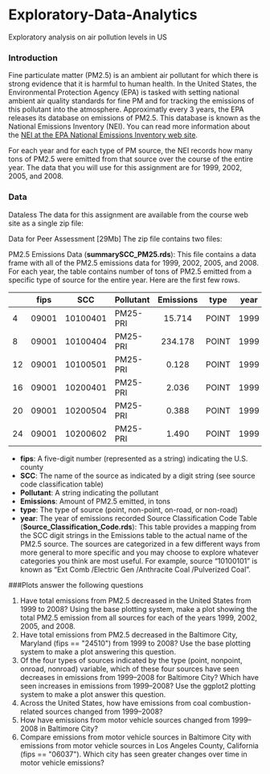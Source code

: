 # Exploratory-Data-Analytics
Exploratory analysis on air pollution levels in US

### Introduction
Fine particulate matter (PM2.5) is an ambient air pollutant for which there is strong evidence that it is harmful to human health. In the United States, the Environmental Protection Agency (EPA) is tasked with setting national ambient air quality standards for fine PM and for tracking the emissions of this pollutant into the atmosphere. Approximatly every 3 years, the EPA releases its database on emissions of PM2.5. This database is known as the National Emissions Inventory (NEI). You can read more information about the [NEI at the EPA National Emissions Inventory web site](http://www.epa.gov/ttn/chief/eiinformation.html).

For each year and for each type of PM source, the NEI records how many tons of PM2.5 were emitted from that source over the course of the entire year. The data that you will use for this assignment are for 1999, 2002, 2005, and 2008.

### Data
Dataless 
The data for this assignment are available from the course web site as a single zip file:

Data for Peer Assessment [29Mb]
The zip file contains two files:

PM2.5 Emissions Data (**summarySCC_PM25.rds**): This file contains a data frame with all of the PM2.5 emissions data for 1999, 2002, 2005, and 2008. For each year, the table contains number of tons of PM2.5 emitted from a specific type of source for the entire year. Here are the first few rows.

|    |fips  |SCC      |Pollutant |Emissions |type  |year
|----|------|---------|----------|:--------:|------|----
| 4  |09001 |10100401 |PM25-PRI  |15.714    |POINT |1999
| 8  |09001 |10100404 |PM25-PRI  |234.178   |POINT |1999
| 12 |09001 |10100501 |PM25-PRI  |0.128     |POINT |1999
| 16 |09001 |10200401 |PM25-PRI  |2.036     |POINT |1999
| 20 |09001 |10200504 |PM25-PRI  |0.388     |POINT |1999
| 24 |09001 |10200602 |PM25-PRI  |1.490     |POINT |1999

* **fips**: A five-digit number (represented as a string) indicating the U.S. county
* **SCC**: The name of the source as indicated by a digit string (see source code classification table)
* **Pollutant**: A string indicating the pollutant
* **Emissions**: Amount of PM2.5 emitted, in tons
* **type**: The type of source (point, non-point, on-road, or non-road)
* **year**: The year of emissions recorded
Source Classification Code Table (**Source_Classification_Code.rds**): This table provides a mapping from the SCC digit strings in the Emissions table to the actual name of the PM2.5 source. The sources are categorized in a few different ways from more general to more specific and you may choose to explore whatever categories you think are most useful. For example, source “10100101” is known as “Ext Comb /Electric Gen /Anthracite Coal /Pulverized Coal”.

###Plots answer the following questions
1. Have total emissions from PM2.5 decreased in the United States from 1999 to 2008? Using the base plotting system, make a plot showing the total PM2.5 emission from all sources for each of the years 1999, 2002, 2005, and 2008.
2. Have total emissions from PM2.5 decreased in the Baltimore City, Maryland (fips == "24510") from 1999 to 2008? Use the base plotting system to make a plot answering this question.
3. Of the four types of sources indicated by the type (point, nonpoint, onroad, nonroad) variable, which of these four sources have seen  decreases in emissions from 1999–2008 for Baltimore City? Which have seen increases in emissions from 1999–2008? Use the ggplot2 plotting system to make a plot answer this question.
4. Across the United States, how have emissions from coal combustion-related sources changed from 1999–2008?
5. How have emissions from motor vehicle sources changed from 1999–2008 in Baltimore City?
6. Compare emissions from motor vehicle sources in Baltimore City with emissions from motor vehicle sources in Los Angeles County, California (fips == "06037"). Which city has seen greater changes over time in motor vehicle emissions?
